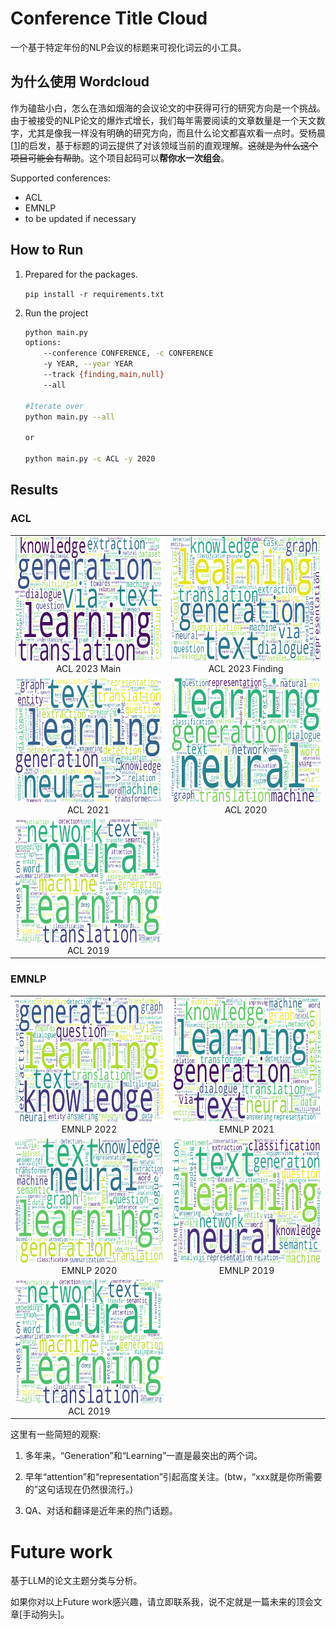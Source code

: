 <!-- README Chinese -->

# Conference Title Cloud
一个基于特定年份的NLP会议的标题来可视化词云的小工具。


## 为什么使用 Wordcloud
作为磕盐小白，怎么在浩如烟海的会议论文的中获得可行的研究方向是一个挑战。由于被接受的NLP论文的爆炸式增长，我们每年需要阅读的文章数量是一个天文数字，尤其是像我一样没有明确的研究方向，而且什么论文都喜欢看一点时。受杨晨[[1](https://zhuanlan.zhihu.com/p/577523149)]的启发，基于标题的词云提供了对该领域当前的直观理解。~~这就是为什么这个项目可能会有帮助~~。这个项目起码可以**帮你水一次组会**。

Supported conferences:
- ACL
- EMNLP
- to be updated if necessary
## How to Run
1. Prepared for the packages.
    
    `pip install -r requirements.txt`
2. Run the project

    ```bash
    python main.py 
    options:
        --conference CONFERENCE, -c CONFERENCE
        -y YEAR, --year YEAR
        --track {finding,main,null}
        --all

    #Iterate over
    python main.py --all

    or

    python main.py -c ACL -y 2020
    ```
## Results
### ACL
<table>
  <tr>
    <td align="center">
      <img src="figs/ACL_2023_main.png"  width="400" height="200">
      <br>ACL 2023 Main
    </td>
    <td align="center">
      <img src="figs/ACL_2023_finding.png" width="400" height="200">
      <br>ACL 2023 Finding
    </td>
    <!-- 添加其他图像 -->
  </tr>
  <tr>
    <td align="center">
      <img src="figs/ACL_2021.png" width="400" height="200">
      <br>ACL 2021
    </td>
    <td align="center">
      <img src="figs/ACL_2020.png"  width="400" height="200">
      <br>ACL 2020
    </td>
    <!-- 添加其他图像 -->
  </tr>
  <tr>
    <td align="center">
      <img src="figs/ACL_2019.png" width="400" height="200">
      <br>ACL 2019
    </td>
  </tr>
</table>

### EMNLP
<table>
  <tr>
    <td align="center">
      <img src="figs/EMNLP_2022.png"  width="400" height="200">
      <br>EMNLP 2022
    </td>
    <td align="center">
      <img src="figs/EMNLP_2021.png" width="400" height="200">
      <br>EMNLP 2021
    </td>
    <!-- 添加其他图像 -->
  </tr>
  <tr>
    <td align="center">
      <img src="figs/EMNLP_2020.png" width="400" height="200">
      <br>EMNLP 2020
    </td>
    <td align="center">
      <img src="figs/EMNLP_2019.png"  width="400" height="200">
      <br>EMNLP 2019
    </td>
    <!-- 添加其他图像 -->
  </tr>
  <tr>
    <td align="center">
      <img src="figs/ACL_2019.png" width="400" height="200">
      <br>ACL 2019
    </td>
  </tr>
</table>

这里有一些简短的观察:

1. 多年来，“Generation”和“Learning”一直是最突出的两个词。

2. 早年“attention”和“representation”引起高度关注。(btw，“xxx就是你所需要的”这句话现在仍然很流行。)

3. QA、对话和翻译是近年来的热门话题。

# Future work
基于LLM的论文主题分类与分析。

如果你对以上Future work感兴趣，请立即联系我，说不定就是一篇未来的顶会文章[手动狗头]。